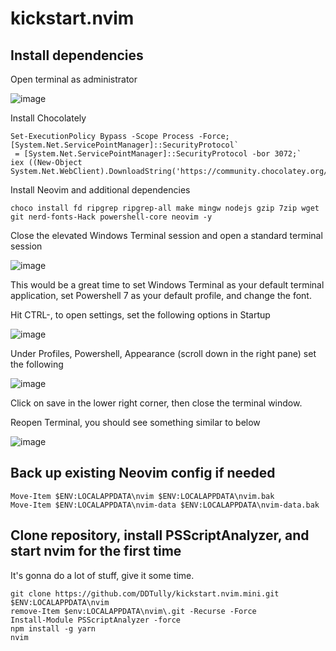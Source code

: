 # kickstart.nvim

## Install dependencies

Open terminal as administrator

![image](https://github.com/DDTully/kickstart.nvim/assets/165563299/47417247-d33b-4866-9ae1-82ba64449184)

Install Chocolately

```pwsh
Set-ExecutionPolicy Bypass -Scope Process -Force; [System.Net.ServicePointManager]::SecurityProtocol`
 = [System.Net.ServicePointManager]::SecurityProtocol -bor 3072;`
iex ((New-Object System.Net.WebClient).DownloadString('https://community.chocolatey.org/install.ps1'))

```

Install Neovim and additional dependencies

```pwsh
choco install fd ripgrep ripgrep-all make mingw nodejs gzip 7zip wget git nerd-fonts-Hack powershell-core neovim -y

```

Close the elevated Windows Terminal session and open a standard terminal session

![image](https://github.com/DDTully/kickstart.nvim/assets/165563299/410b2726-7269-4532-a59c-ab60db9a61ff)

This would be a great time to set Windows Terminal as your default terminal application,
set Powershell 7 as your default profile, and change the font.

Hit CTRL-, to open settings, set the following options in Startup

![image](https://github.com/DDTully/kickstart.nvim/assets/165563299/fb83c457-484a-4e8f-beb4-602b5be8f3a8)

Under Profiles, Powershell, Appearance (scroll down in the right pane) set the following

![image](https://github.com/DDTully/kickstart.nvim/assets/165563299/1e9ac30d-5b80-4174-a270-e8f47d1d779b)

Click on save in the lower right corner, then close the terminal window.

Reopen Terminal, you should see something similar to below

![image](https://github.com/DDTully/kickstart.nvim/assets/165563299/5043c91f-9cb0-481d-ba0f-b6dd9fcc5950)

## Back up existing Neovim config if needed

```pwsh
Move-Item $ENV:LOCALAPPDATA\nvim $ENV:LOCALAPPDATA\nvim.bak
Move-Item $ENV:LOCALAPPDATA\nvim-data $ENV:LOCALAPPDATA\nvim-data.bak

```

## Clone repository, install PSScriptAnalyzer, and start nvim for the first time

It's gonna do a lot of stuff, give it some time.

```pwsh
git clone https://github.com/DDTully/kickstart.nvim.mini.git $ENV:LOCALAPPDATA\nvim
remove-Item $env:LOCALAPPDATA\nvim\.git -Recurse -Force
Install-Module PSScriptAnalyzer -force
npm install -g yarn
nvim

```
